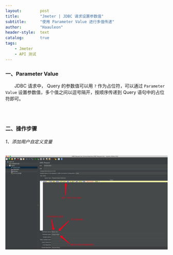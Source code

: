 ```yaml
---
layout:        post
title:         "Jmeter | JDBC 请求设置参数值"
subtitle:      "使用 Parameter Value 进行多值传递"
author:        "Haauleon"
header-style:  text
catalog:       true
tags:
    - Jmeter
    - API 测试
---
```


### 一、Parameter Value
&emsp;&emsp;JDBC 请求中， Query 的参数值可以用 `?` 作为占位符，可以通过 `Parameter Value` 设置参数值，多个值之间以逗号隔开，按顺序传递到 Query 语句中的占位符即可。

<br>
<br>

### 二、操作步骤
###### 1、添加用户自定义变量
![](\img\in-post\post-jmeter\2022-07-19-jmeter-params-jdbc-1.png)    
   